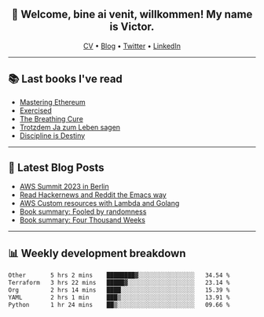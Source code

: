 <h2 align="center">👋 Welcome, bine ai venit, willkommen! My name is Victor. </h2>
<p align="center">
  <a href="https://dornea.nu/cv">CV</a> •
  <a href="https://blog.dornea.nu">Blog</a> •
  <a href="https://twitter.com/victordorneanu">Twitter</a> •
  <a href="https://www.linkedin.com/in/victor-dorneanu/">LinkedIn</a> 
</p>

  <!--
  **dorneanu/dorneanu** is a ✨ _special_ ✨ repository because its `README.md` (this file) appears on your GitHub profile.

  Here are some ideas to get you started:

  - 🔭 I’m currently working on ...
  - 🌱 I’m currently learning ...
  - 👯 I’m looking to collaborate on ...
  - 🤔 I’m looking for help with ...
  - 💬 Ask me about ...
  - 📫 How to reach me: ...
  - 😄 Pronouns: ...
  - ⚡ Fun fact: ...
  -->

---

## 📚 Last books I've read

<!--START_SECTION:books-->
* [Mastering Ethereum](https://brainfck.org/book/mastering-ethereum/)
* [Exercised](https://brainfck.org/book/exercised/)
* [The Breathing Cure](https://brainfck.org/book/the-breathing-cure/)
* [Trotzdem Ja zum Leben sagen](https://brainfck.org/book/trotzdem-ja-zum-leben-sagen/)
* [Discipline is Destiny](https://brainfck.org/book/discipline-is-destiny/)
<!--END_SECTION:books-->

---

## 📝 Latest Blog Posts

<!--START_SECTION:blog-->
* [AWS Summit 2023 in Berlin](https://blog.dornea.nu/2023/05/09/aws-summit-2023-in-berlin/)
* [Read Hackernews and Reddit the Emacs way](https://blog.dornea.nu/2023/04/21/read-hackernews-and-reddit-the-emacs-way/)
* [AWS Custom resources with Lambda and Golang](https://blog.dornea.nu/2023/04/06/aws-custom-resources-with-lambda-and-golang/)
* [Book summary: Fooled by randomness](https://blog.dornea.nu/2023/02/04/book-summary-fooled-by-randomness/)
* [Book summary: Four Thousand Weeks](https://blog.dornea.nu/2023/01/27/book-summary-four-thousand-weeks/)
<!--END_SECTION:blog-->

---

## 📊 **Weekly development breakdown**

<!--START_SECTION:waka-->

```txt
Other       5 hrs 2 mins    ████████▓░░░░░░░░░░░░░░░░   34.54 %
Terraform   3 hrs 22 mins   █████▓░░░░░░░░░░░░░░░░░░░   23.14 %
Org         2 hrs 14 mins   ████░░░░░░░░░░░░░░░░░░░░░   15.39 %
YAML        2 hrs 1 min     ███▒░░░░░░░░░░░░░░░░░░░░░   13.91 %
Python      1 hr 24 mins    ██▒░░░░░░░░░░░░░░░░░░░░░░   09.66 %
```

<!--END_SECTION:waka-->
